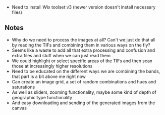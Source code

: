 

- Need to install Wix toolset v3 (newer version doesn't install necessary files)



## Notes

- Why do we need to process the images at all? Can't we just do that all by reading the TIFs and combining them in various ways on the fly?
- Seems like a waste to add all that extra processing and confusion and extra files and stuff when we can just read them
- We could highlight or select specific areas of the TIFs and then scan those at increasingly higher resolutions
- Need to be educated on the different ways we are combining the bands, that part is a bit above me right now
- Can create an image grid, a set of random combinations and hues and saturations
- As well as sliders, zooming functionality, maybe some kind of depth of geographic type functionality
- And easy downloading and sending of the generated images from the canvas 
